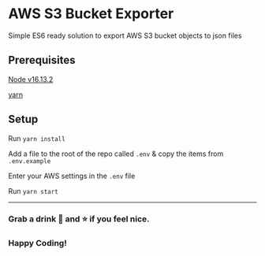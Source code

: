 # AWS S3 Bucket Exporter

Simple ES6 ready solution to export AWS S3 bucket objects to json files

## Prerequisites 
[Node v16.13.2](https://nodejs.org/en/download/)

[yarn](https://classic.yarnpkg.com/en/docs/install)

## Setup
Run `yarn install`

Add a file to the root of the repo called `.env` & copy the items from `.env.example`

Enter your AWS settings in the `.env` file

Run `yarn start`

---

### Grab a drink 🍻 and ⭐️ if you feel nice.

### Happy Coding!